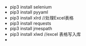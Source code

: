 * pip3 install selenium 
* pip3 install pyyaml
* pip3 install xlrd  //处理Excel表格
* pip3 install requests
* pip3 install jmespath
* pip3 install xlwd  //excel 表格写入库
*

